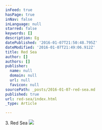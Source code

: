 ```yaml
---
inFeed: true
hasPage: true
inNav: false
inLanguage: null
starred: false
keywords: []
description: Eg
datePublished: '2016-01-07T21:50:48.795Z'
dateModified: '2016-01-07T21:49:06.912Z'
title: Red Sea
author: []
authors: []
publisher:
  name: null
  domain: null
  url: null
  favicon: null
sourcePath: _posts/2016-01-07-red-sea.md
published: true
url: red-sea/index.html
_type: Article

---
```

3\. Red Sea
![](https://the-grid-user-content.s3-us-west-2.amazonaws.com/1586ce27-ea1a-43f8-ae4a-b04fc7a4e9b6.jpg)